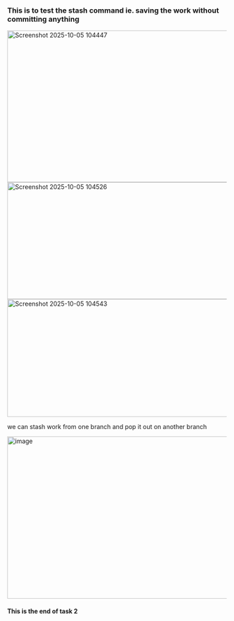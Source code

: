 ### This is to test the stash command ie. saving the work without committing anything

<img width="1394" height="348" alt="Screenshot 2025-10-05 104447" src="https://github.com/user-attachments/assets/8b30bab2-e539-4403-b61f-fa928d525595" />
<img width="1357" height="268" alt="Screenshot 2025-10-05 104526" src="https://github.com/user-attachments/assets/7cbf76c6-cf1f-4157-abb7-291a1bb72dcc" />
<img width="1333" height="270" alt="Screenshot 2025-10-05 104543" src="https://github.com/user-attachments/assets/023c8e33-842f-4870-a5ec-4b5d57c917e1" />

we can stash work from one branch and pop it out on another branch


<img width="1456" height="372" alt="image" src="https://github.com/user-attachments/assets/54a8d5dc-b015-480d-a0e3-2d5bce78029e" />

#### This is the end of task 2
